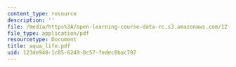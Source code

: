 ```yaml
---
content_type: resource
description: ''
file: /media/https%3A/open-learning-course-data-rc.s3.amazonaws.com/12-000-solving-complex-problems-fall-2003/123de9401c0562498c57fedec8bac797_aqua_life.pdf
file_type: application/pdf
resourcetype: Document
title: aqua_life.pdf
uid: 123de940-1c05-6249-8c57-fedec8bac797
---
```


